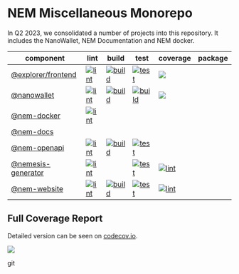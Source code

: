 # NEM Miscellaneous Monorepo

In Q2 2023, we consolidated a number of projects into this repository.
It includes the NanoWallet, NEM Documentation and NEM docker.

| component                               | lint                                                             | build                                                              | test                                                             | coverage                                                         | package |
|-----------------------------------------|------------------------------------------------------------------|--------------------------------------------------------------------|------------------------------------------------------------------|------------------------------------------------------------------|---------|
| [@explorer/frontend](explorer/frontend) | [![lint][nem-explorer-frontend-lint]][nem-explorer-frontend-job] | [![build][nem-explorer-frontend-build]][nem-explorer-frontend-job] | [![test][nem-explorer-frontend-test]][nem-explorer-frontend-job] | [![][nem-explorer-frontend-cov]][nem-explorer-frontend-cov-link] |         |
| [@nanowallet](nanowallet)               | [![lint][nanowallet-lint]][nanowallet-job]                       | [![build][nanowallet-build]][nanowallet-job]                       | [![build][nanowallet-test]][nanowallet-job]                      | [![][nanowallet-cov]][nanowallet-cov-link]                       |         |
| [@nem-docker](nem-docker)               | [![lint][nem-docker-lint]][nem-docker-job]                       |                                                                    |                                                                  |                                                                  |         |
| [@nem-docs](nem-docs)                   |                                                                  |                                                                    |                                                                  |                                                                  |         |
| [@nem-openapi](nem-openapi)             | [![lint][nem-openapi-lint]][nem-openapi-job]                     | [![build][nem-openapi-build]][nem-openapi-job]                     | [![test][nem-openapi-test]][nem-openapi-job]                     |                                                                  |         |
| [@nemesis-generator](nemesis-generator) | [![lint][nemesis-generator-lint]][nemesis-generator-job]         |                                                                    | [![test][nemesis-generator-test]][nemesis-generator-job]         | [![lint][nemesis-generator-cov]][nemesis-generator-cov-link]     |         |
| [@nem-website](website)                 | [![lint][website-lint]][website-job]                             | [![build][website-build]][website-job]                             | [![test][website-test]][website-job]                             | [![lint][website-cov]][website-cov-link]                         |         |

## Full Coverage Report

Detailed version can be seen on [codecov.io][miscellaneous-cov-link].

[![][miscellaneous-cov]][miscellaneous-cov-link]

[miscellaneous-cov]: https://codecov.io/gh/NemProject/miscellaneous/branch/dev/graphs/tree.svg
[miscellaneous-cov-link]: https://codecov.io/gh/NEMProject/miscellaneous/tree/dev

[nem-explorer-frontend-job]: https://jenkins.symboldev.com/blue/organizations/jenkins/Nem%2Fgenerated%2Fmiscellaneous%2Fexplorer-frontend/activity/?branch=dev
[nem-explorer-frontend-lint]: https://jenkins.symboldev.com/buildStatus/icon?job=Nem%2Fgenerated%2Fmiscellaneous%2Fexplorer-frontend%2Fdev%2F&config=nem-explorer-frontend-lint
[nem-explorer-frontend-build]: https://jenkins.symboldev.com/buildStatus/icon?job=Nem%2Fgenerated%2Fmiscellaneous%2Fexplorer-frontend%2Fdev%2F&config=nem-explorer-frontend-build
[nem-explorer-frontend-test]: https://jenkins.symboldev.com/buildStatus/icon?job=Nem%2Fgenerated%2Fmiscellaneous%2Fexplorer-frontend%2Fdev%2F&config=nem-explorer-frontend-test
[nem-explorer-frontend-cov]: https://codecov.io/gh/NemProject/miscellaneous/branch/dev/graph/badge.svg?token=gYl6U8kJfi&flag=nem-explorer-frontend
[nem-explorer-frontend-cov-link]: https://app.codecov.io/gh/NEMProject/miscellaneous/tree/dev/explorer/frontend

[nanowallet-job]: https://jenkins.symboldev.com/blue/organizations/jenkins/Nem%2Fgenerated%2Fmiscellaneous%2Fnanowallet/activity?branch=dev
[nanowallet-lint]: https://jenkins.symboldev.com/buildStatus/icon?job=Nem%2Fgenerated%2Fmiscellaneous%2Fnanowallet%2Fdev%2F&config=nem-nanowallet-lint
[nanowallet-build]: https://jenkins.symboldev.com/buildStatus/icon?job=Nem%2Fgenerated%2Fmiscellaneous%2Fnanowallet%2Fdev%2F&config=nem-nanowallet-build
[nanowallet-test]: https://jenkins.symboldev.com/buildStatus/icon?job=Nem%2Fgenerated%2Fmiscellaneous%2Fnanowallet%2Fdev%2F&config=nem-nanowallet-test
[nanowallet-cov]: https://codecov.io/gh/symbol/symbol/branch/dev/graph/badge.svg?token=gYl6U8kJfi&flag=nanowallet
[nanowallet-cov-link]: https://codecov.io/gh/symbol/symbol/tree/dev/nanowallet

[nem-docker-job]: https://jenkins.symboldev.com/blue/organizations/jenkins/Nem%2Fgenerated%2Fmiscellaneous%2Fnem-docker/activity?branch=dev
[nem-docker-lint]: https://jenkins.symboldev.com/buildStatus/icon?job=Nem%2Fgenerated%2Fmiscellaneous%2Fnem-docker%2Fdev%2F&config=nem-docker-lint

[nem-openapi-job]: https://jenkins.symboldev.com/blue/organizations/jenkins/Nem%2Fgenerated%2Fmiscellaneous%2Fnem-openapi/activity?branch=dev
[nem-openapi-lint]: https://jenkins.symboldev.com/buildStatus/icon?job=Nem%2Fgenerated%2Fmiscellaneous%2Fnem-openapi%2Fdev%2F&config=nem-openapi-lint
[nem-openapi-build]: https://jenkins.symboldev.com/buildStatus/icon?job=Nem%2Fgenerated%2Fmiscellaneous%2Fnem-openapi%2Fdev%2F&config=nem-openapi-build
[nem-openapi-test]: https://jenkins.symboldev.com/buildStatus/icon?job=Nem%2Fgenerated%2Fmiscellaneous%2Fnem-openapi%2Fdev%2F&config=nem-openapi-test

[nemesis-generator-job]: https://jenkins.symboldev.com/blue/organizations/jenkins/Nem%2Fgenerated%2Fmiscellaneous%2Fnemesis-generator/activity?branch=dev
[nemesis-generator-lint]: https://jenkins.symboldev.com/buildStatus/icon?job=Nem%2Fgenerated%2Fmiscellaneous%2Fnemesis-generator%2Fdev%2F&config=nemesis-generator-lint
[nemesis-generator-test]: https://jenkins.symboldev.com/buildStatus/icon?job=Nem%2Fgenerated%2Fmiscellaneous%2Fnemesis-generator%2Fdev%2F&config=nemesis-generator-test
[nemesis-generator-cov]: https://codecov.io/gh/NemProject/miscellaneous/branch/dev/graph/badge.svg?token=gYl6U8kJfi&flag=nemesis-generator
[nemesis-generator-cov-link]: https://app.codecov.io/gh/NEMProject/miscellaneous/tree/dev/nemesis-generator

[website-job]: https://jenkins.symboldev.com/blue/organizations/jenkins/Nem%2Fgenerated%2Fmiscellaneous%2Fwebsite/activity?branch=dev
[website-lint]: https://jenkins.symboldev.com/buildStatus/icon?job=Nem%2Fgenerated%2Fmiscellaneous%2Fwebsite%2Fdev%2F&config=nem-website-lint
[website-build]: https://jenkins.symboldev.com/buildStatus/icon?job=Nem%2Fgenerated%2Fmiscellaneous%2Fwebsite%2Fdev%2F&config=nem-website-build
[website-test]: https://jenkins.symboldev.com/buildStatus/icon?job=Nem%2Fgenerated%2Fmiscellaneous%2Fwebsite%2Fdev%2F&config=nem-website-test
[website-cov]: https://codecov.io/gh/NemProject/miscellaneous/branch/dev/graph/badge.svg?token=gYl6U8kJfi&flag=nem-website
[website-cov-link]: https://app.codecov.io/gh/NEMProject/miscellaneous/tree/dev/website
git 